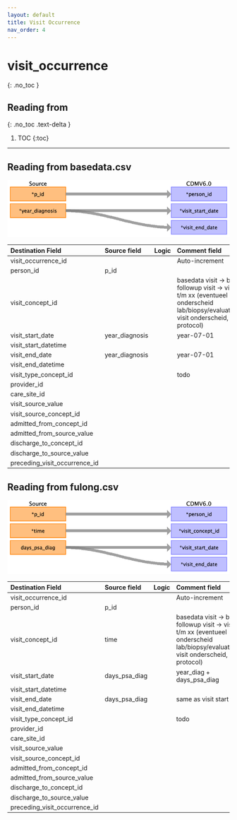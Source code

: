 ```yaml
---
layout: default
title: Visit Occurrence
nav_order: 4
---
```


# visit_occurrence
{: .no_toc }

## Reading from
{: .no_toc .text-delta }

1. TOC
{:toc}

---

## Reading from basedata.csv

![](index_files/image5.png)

| Destination Field             | Source field   | Logic | Comment field                                                                                                                                  |
|:------------------------------|:---------------|:------|:-----------------------------------------------------------------------------------------------------------------------------------------------|
| visit_occurrence_id           |                |       | Auto-increment                                                                                                                                 |
| person_id                     | p_id           |       |                                                                                                                                                |
| visit_concept_id              |                |       | basedata visit -> baseline  followup visit -> visit 1 t/m xx (eventueel onderscheid lab/biopsy/evaluation/dre visit onderscheid, zie protocol) |
| visit_start_date              | year_diagnosis |       | year-07-01<br>                                                                                                                                 |
| visit_start_datetime          |                |       |                                                                                                                                                |
| visit_end_date                | year_diagnosis |       | year-07-01<br>                                                                                                                                 |
| visit_end_datetime            |                |       |                                                                                                                                                |
| visit_type_concept_id         |                |       | todo                                                                                                                                           |
| provider_id                   |                |       |                                                                                                                                                |
| care_site_id                  |                |       |                                                                                                                                                |
| visit_source_value            |                |       |                                                                                                                                                |
| visit_source_concept_id       |                |       |                                                                                                                                                |
| admitted_from_concept_id      |                |       |                                                                                                                                                |
| admitted_from_source_value    |                |       |                                                                                                                                                |
| discharge_to_concept_id       |                |       |                                                                                                                                                |
| discharge_to_source_value     |                |       |                                                                                                                                                |
| preceding_visit_occurrence_id |                |       |                                                                                                                                                |

## Reading from fulong.csv

![](index_files/image6.png)

| Destination Field             | Source field  | Logic | Comment field                                                                                                                                  |
|:------------------------------|:--------------|:------|:-----------------------------------------------------------------------------------------------------------------------------------------------|
| visit_occurrence_id           |               |       | Auto-increment                                                                                                                                 |
| person_id                     | p_id          |       |                                                                                                                                                |
| visit_concept_id              | time          |       | basedata visit -> baseline  followup visit -> visit 1 t/m xx (eventueel onderscheid lab/biopsy/evaluation/dre visit onderscheid, zie protocol) |
| visit_start_date              | days_psa_diag |       | year_diag + days_psa_diag<br>                                                                                                                  |
| visit_start_datetime          |               |       |                                                                                                                                                |
| visit_end_date                | days_psa_diag |       | same as visit start<br>                                                                                                                        |
| visit_end_datetime            |               |       |                                                                                                                                                |
| visit_type_concept_id         |               |       | todo                                                                                                                                           |
| provider_id                   |               |       |                                                                                                                                                |
| care_site_id                  |               |       |                                                                                                                                                |
| visit_source_value            |               |       |                                                                                                                                                |
| visit_source_concept_id       |               |       |                                                                                                                                                |
| admitted_from_concept_id      |               |       |                                                                                                                                                |
| admitted_from_source_value    |               |       |                                                                                                                                                |
| discharge_to_concept_id       |               |       |                                                                                                                                                |
| discharge_to_source_value     |               |       |                                                                                                                                                |
| preceding_visit_occurrence_id |               |       |                                                                                                                                                |

